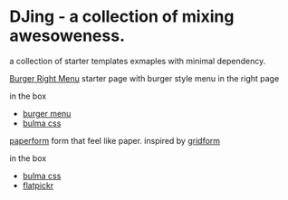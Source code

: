 # DJing - a collection of mixing awesoweness.

a collection of starter templates exmaples with minimal dependency.


[Burger Right Menu](https://jingz.github.io/yourtemplates/burger-right-menu.html)
starter page with burger style menu in the right page

in the box
- [burger menu](https://github.com/mblode/burger)
- [bulma css](http://bulma.io)


[paperform](https://jingz.github.io/yourtemplates/burger-right-menu.html)
form that feel like paper. inspired by [gridform](https://github.com/kumailht/gridforms)

in the box
- [bulma css](http://bulma.io)
- [flatpickr](https://chmln.github.io/flatpickr/)
